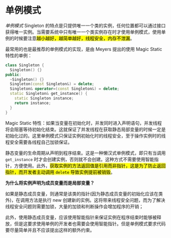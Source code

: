 # 单例模式

*单例模式* Singleton 的特点是只提供唯一一个类的实例，任何位置都可以通过接口获得唯一实例。当需要系统中只有唯一一个类实例存在时才使用单例模式，使用单例的时候要注意<mark>越小越好，越简单越好，线程安全，内存不泄漏</mark>。

最常用的也是最推荐的单例模式的实现，是由 Meyers 提出的使用 Magic Static 特性的单例：

```c++
class Singleton {
  Singleton() {}
public:
  ~Singleton() {}
  Singleton(const Singleton&) = delete;
  Singleton& operator=(const Singleton&) = delete;
  static Singleton& get_instance() {
    static Singleton instance;
    return instance;
  }
}
```

Magic Static 特性：如果当变量在初始化时，并发同时进入声明语句，并发线程将会阻塞等待初始化结束。这就保证了并发线程在获取静态局部变量的时候一定是初始化过的。这里单例模式只保证实例初始化时的线程安全，至于操作实例时的线程安全需要各线程自己加锁保证。

静态变量的生命周期从声明到程序结束。这是一种懒汉式单例模式，即只有当调用 `get_instance` 时才会创建实例，否则就不会创建。这种方式不需要使用智能指针，方便使用。此外，<mark>获取实例的方法返回值是引用而非指针，这是为了防止返回指针，而开发者主动调用 `delete` 导致实例提前被销毁</mark>。

**为什么将实例声明为成员变量而是局部变量？**

如果是静态成员变量，则通常是该类的指针(因为静态成员变量的初始化应该在类外)，在调用方法是执行 new 创建新的实例。这将带来线程安全问题，而为了解决线程安全问题则需要加锁，大量的加锁和判断操作会增加程序的开销；

此外，使用静态成员变量，应该使用智能指针来保证实例在程序结束时能够被释放，但是这要求使用单例的开发者也需要会使用智能指针。但是单例模式要求代码要尽量简单并且不应该提出这样的额外约束。